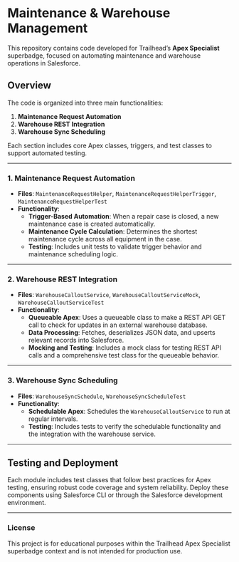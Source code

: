 # Maintenance & Warehouse Management

This repository contains code developed for Trailhead’s **Apex Specialist** superbadge, focused on automating maintenance and warehouse operations in Salesforce.

## Overview

The code is organized into three main functionalities:

1. **Maintenance Request Automation**
2. **Warehouse REST Integration**
3. **Warehouse Sync Scheduling**

Each section includes core Apex classes, triggers, and test classes to support automated testing.

---

### 1. Maintenance Request Automation

- **Files**: `MaintenanceRequestHelper`, `MaintenanceRequestHelperTrigger`, `MaintenanceRequestHelperTest`
- **Functionality**:
  - **Trigger-Based Automation**: When a repair case is closed, a new maintenance case is created automatically.
  - **Maintenance Cycle Calculation**: Determines the shortest maintenance cycle across all equipment in the case.
  - **Testing**: Includes unit tests to validate trigger behavior and maintenance scheduling logic.

---

### 2. Warehouse REST Integration

- **Files**: `WarehouseCalloutService`, `WarehouseCalloutServiceMock`, `WarehouseCalloutServiceTest`
- **Functionality**:
  - **Queueable Apex**: Uses a queueable class to make a REST API GET call to check for updates in an external warehouse database.
  - **Data Processing**: Fetches, deserializes JSON data, and upserts relevant records into Salesforce.
  - **Mocking and Testing**: Includes a mock class for testing REST API calls and a comprehensive test class for the queueable behavior.

---

### 3. Warehouse Sync Scheduling

- **Files**: `WarehouseSyncSchedule`, `WarehouseSyncScheduleTest`
- **Functionality**:
  - **Schedulable Apex**: Schedules the `WarehouseCalloutService` to run at regular intervals.
  - **Testing**: Includes tests to verify the schedulable functionality and the integration with the warehouse service.

---

## Testing and Deployment

Each module includes test classes that follow best practices for Apex testing, ensuring robust code coverage and system reliability. Deploy these components using Salesforce CLI or through the Salesforce development environment.

--- 

### License

This project is for educational purposes within the Trailhead Apex Specialist superbadge context and is not intended for production use.
